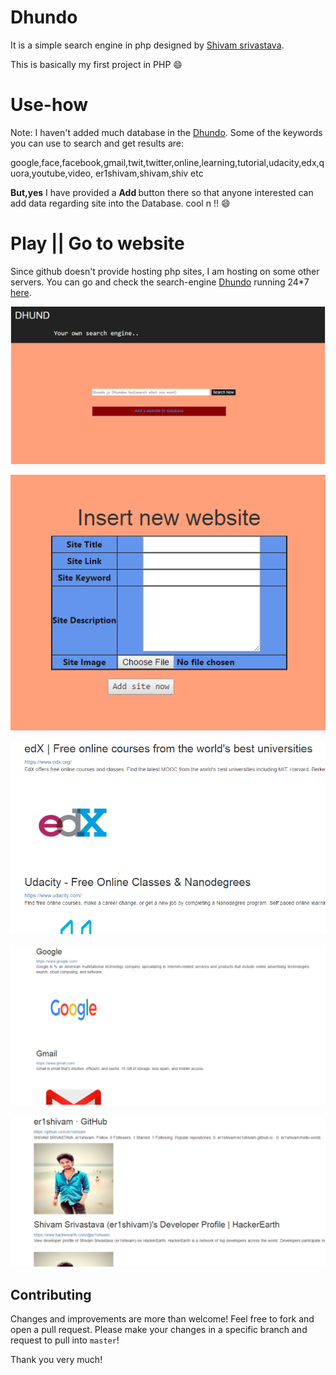 # Dhundo

It is a simple search engine in php designed by [Shivam srivastava](https://er1shivam.github.io).

This is basically my first project in PHP :smile:

# Use-how
Note:
I haven't added much database in the [Dhundo](http://dhundo.byethost7.com).
Some of the keywords you can use to search and get results are:

google,face,facebook,gmail,twit,twitter,online,learning,tutorial,udacity,edx,quora,youtube,video,
er1shivam,shivam,shiv etc

<b>But,yes</b> I have provided a <strong>Add </strong>button there so that anyone interested can add data regarding site
into the Database. cool n !! :smile:


# Play || Go to website

Since github doesn't provide hosting php sites, I am hosting  on some other servers.
You can go and check the search-engine [Dhundo](http://dhundo.byethost7.com/) running 24*7 [here](http://dhundo.byethost7.com/).

<p align="left" width="250" height="300">
  <img src="images/screenshot1.PNG"
  alt="Screenshot"/>
</p>
<p align="center" width="250" height="300">
  <img src="images/screenshot2.PNG"
  alt="Screenshot"/>
</p>
<p align="right" width="250" height="300">
  <img src="images/screenshot3.PNG"
  alt="Screenshot"/>
</p>
<p align="center" width="250" height="300">
  <img src="images/screenshot4.PNG"
  alt="Screenshot"/>
</p>
<p align="center" width="250" height="300">
  <img src="images/screenshot5.PNG"
  alt="Screenshot"/>
</p>



## Contributing
Changes and improvements are more than welcome! Feel free to fork and open a pull request. Please make your changes in a specific branch and request to pull into `master`! 

Thank you very much!
